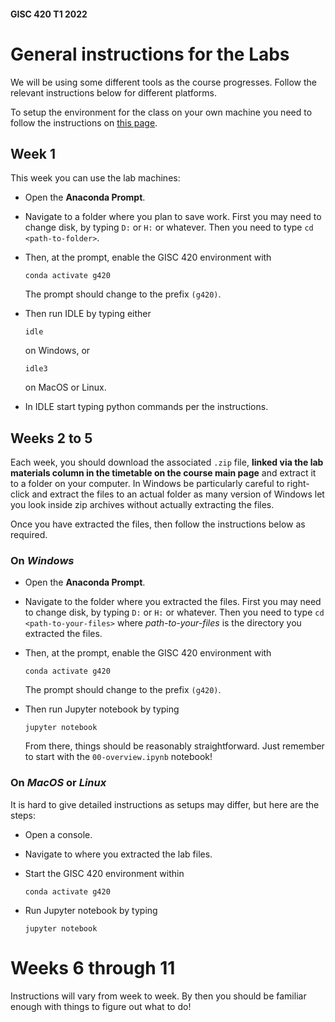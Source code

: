 #### GISC 420 T1 2022
# General instructions for the Labs
We will be using some different tools as the course progresses. Follow the relevant instructions below for different platforms.

To setup the environment for the class on your own machine you need to follow the instructions on [this page](setting-up-the-gisc-420-environment.ipynb).

## Week 1
This week you can use the lab machines:
+ Open the **Anaconda Prompt**.
+ Navigate to a folder where you plan to save work. First you may need to change disk, by typing `D:` or `H:` or whatever. Then you need to type `cd <path-to-folder>`.
+ Then, at the prompt, enable the GISC 420 environment with

      conda activate g420

  The prompt should change to the prefix `(g420)`.
+ Then run IDLE by typing either

      idle

  on Windows, or

      idle3

  on MacOS or Linux.

+ In IDLE start typing python commands per the instructions.

## Weeks 2 to 5
Each week, you should download the associated `.zip` file, **linked via the lab materials column in the timetable on the course main page** and extract it to a folder on your computer. In Windows be particularly careful to right-click and extract the files to an actual folder as many version of Windows let you look inside zip archives without actually extracting the files.

Once you have extracted the files, then follow the instructions below as required.

### On *Windows*
+ Open the **Anaconda Prompt**.
+ Navigate to the folder where you extracted the files. First you may need to change disk, by typing `D:` or `H:` or whatever. Then you need to type `cd <path-to-your-files>` where *path-to-your-files* is the directory you extracted the files.
+ Then, at the prompt, enable the GISC 420 environment with

      conda activate g420

  The prompt should change to the prefix `(g420)`.
+ Then run Jupyter notebook by typing

      jupyter notebook

  From there, things should be reasonably straightforward. Just remember to start with the `00-overview.ipynb` notebook!

### On *MacOS* or *Linux*
It is hard to give detailed instructions as setups may differ, but here are the steps:

+ Open a console.
+ Navigate to where you extracted the lab files.
+ Start the GISC 420 environment within

      conda activate g420

+ Run Jupyter notebook by typing

      jupyter notebook

# Weeks 6 through 11
Instructions will vary from week to week. By then you should be familiar enough with things to figure out what to do!
